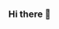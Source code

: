 ### Hi there 👋

<!--
**AlyRoach/AlyRoach** is a ✨ _special_ ✨ repository because its `README.md` (this file) appears on your GitHub profile.

Here are some ideas to get you started:

- 🔭 I’m currently working on multiple projects for my portfolio!
- 🌱 I’m currently learning everything I can.
- 👯 I’m looking to collaborate on with others to create projects.
- 💬 Ask me about my journey.
- 😄 Pronouns: She/Her
- ⚡ Fun fact: I love to write movie/tv scripts.

